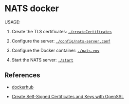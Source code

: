 # NATS docker

USAGE:

1. Create the TLS certificates: [`./createCertificates`](./createCertificates)

2. Configure the server: [`./config/nats-server.conf`](./config/nats-server.conf)

3. Configure the Docker container: [`./nats.env`](./nats.env)

4. Start the NATS server: [`./start`](./start)

## References

- [dockerhub](https://hub.docker.com/_/nats)

- [Create Self-Signed Certificates and Keys with OpenSSL](https://mariadb.com/docs/security/data-in-transit-encryption/create-self-signed-certificates-keys-openssl/)
